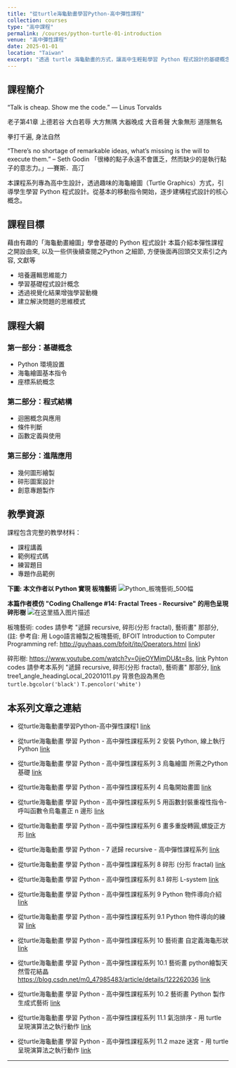 ```yaml
---
title: "從turtle海龜動畫學習Python-高中彈性課程"
collection: courses
type: "高中課程"
permalink: /courses/python-turtle-01-introduction
venue: "高中彈性課程"
date: 2025-01-01
location: "Taiwan"
excerpt: "透過 turtle 海龜動畫的方式，讓高中生輕鬆學習 Python 程式設計的基礎概念。"
---
```


## 課程簡介

“Talk is cheap. Show me the code.”
― Linus Torvalds

老子第41章
上德若谷
大白若辱
大方無隅
大器晚成
大音希聲
大象無形
道隱無名

拳打千遍, 身法自然

“There’s no shortage of remarkable ideas, what’s missing is the will to execute them.” – Seth Godin
「很棒的點子永遠不會匱乏，然而缺少的是執行點子的意志力。」—賽斯．高汀

本課程系列專為高中生設計，透過趣味的海龜繪圖（Turtle Graphics）方式，引導學生學習 Python 程式設計。從基本的移動指令開始，逐步建構程式設計的核心概念。

## 課程目標

藉由有趣的「海龜動畫繪圖」學會基礎的 Python 程式設計
本篇介紹本彈性課程之開設由來, 以及一些供後續查閱之Python 之細節, 方便後面再回頭交叉索引之內容, 文獻等

- 培養邏輯思維能力
- 學習基礎程式設計概念
- 透過視覺化結果增強學習動機
- 建立解決問題的思維模式

## 課程大綱

### 第一部分：基礎概念
- Python 環境設置
- 海龜繪圖基本指令
- 座標系統概念

### 第二部分：程式結構
- 迴圈概念與應用
- 條件判斷
- 函數定義與使用

### 第三部分：進階應用
- 幾何圖形繪製
- 碎形圖案設計
- 創意專題製作

## 教學資源

課程包含完整的教學材料：
- 課程講義
- 範例程式碼
- 練習題目
- 專題作品範例

**下圖: 本文作者以 Python 實現 板塊藝術**
![Python_板塊藝術_500幅](https://img-blog.csdnimg.cn/20200920212946508.jpg?x-oss-process=image/watermark,type_ZmFuZ3poZW5naGVpdGk,shadow_10,text_aHR0cHM6Ly9ibG9nLmNzZG4ubmV0L20wXzQ3OTg1NDgz,size_16,color_FFFFFF,t_70#pic_center)

**本篇作者模仿 "Coding Challenge #14: Fractal Trees - Recursive" 的用色呈現碎形樹**
![在这里插入图片描述](https://img-blog.csdnimg.cn/20201107201127667.jpg?x-oss-process=image/watermark,type_ZmFuZ3poZW5naGVpdGk,shadow_10,text_aHR0cHM6Ly9ibG9nLmNzZG4ubmV0L20wXzQ3OTg1NDgz,size_16,color_FFFFFF,t_70#pic_center)

板塊藝術: codes 請參考 "遞歸 recursive, 碎形(分形 fractal), 藝術畫" 那部分,
(註: 參考自: 用 Logo語言繪製之板塊藝術,  BFOIT
  Introduction to Computer Programming
  ref: http://guyhaas.com/bfoit/itp/Operators.html
  [link](http://guyhaas.com/bfoit/itp/Operators.html))


碎形樹: https://www.youtube.com/watch?v=0jjeOYMjmDU&t=8s, [link](https://www.youtube.com/watch?v=0jjeOYMjmDU&t=8s)
Pyhton codes 請參考本系列 "遞歸 recursive, 碎形(分形 fractal), 藝術畫" 那部分,
[link](https://blog.csdn.net/m0_47985483/article/details/110649281)
tree1_angle_headingLocal_20201011.py
背景色設為黑色
`turtle.bgcolor('black')`
`T.pencolor('white')`

## 本系列文章之連結
- 從turtle海龜動畫學習Python-高中彈性課程1 [link](https://blog.csdn.net/m0_47985483/article/details/107502070?spm=1001.2014.3001.5502)
- 從turtle海龜動畫 學習 Python - 高中彈性課程系列 2 安裝 Python, 線上執行 Python [link](https://blog.csdn.net/m0_47985483/article/details/109522800?spm=1001.2014.3001.5502)
- 從turtle海龜動畫 學習 Python - 高中彈性課程系列 3 烏龜繪圖 所需之Python基礎 [link](https://blog.csdn.net/m0_47985483/article/details/109522858?spm=1001.2014.3001.5502)
- 從turtle海龜動畫 學習 Python - 高中彈性課程系列 4 烏龜開始畫圖 [link](https://blog.csdn.net/m0_47985483/article/details/109522926?spm=1001.2014.3001.5502)
- 從turtle海龜動畫 學習 Python - 高中彈性課程系列 5 用函數封裝重複性指令-呼叫函數令烏龜畫正 n 邊形 [link](https://blog.csdn.net/m0_47985483/article/details/109522982?spm=1001.2014.3001.5502)
- 從turtle海龜動畫 學習 Python - 高中彈性課程系列 6 畫多重旋轉圓,螺旋正方形 [link](https://blog.csdn.net/m0_47985483/article/details/109523033?spm=1001.2014.3001.5502)
- 從turtle海龜動畫 學習 Python - 7 遞歸 recursive - 高中彈性課程系列 [link](https://blog.csdn.net/m0_47985483/article/details/109529759?spm=1001.2014.3001.5502)
- 從turtle海龜動畫 學習 Python - 高中彈性課程系列 8 碎形 (分形 fractal) [link](https://blog.csdn.net/m0_47985483/article/details/110649281?spm=1001.2014.3001.5502)
- 從turtle海龜動畫 學習 Python - 高中彈性課程系列 8.1 碎形 L-system [link](https://blog.csdn.net/m0_47985483/article/details/117931956?spm=1001.2014.3001.5502)
- 從turtle海龜動畫 學習 Python - 高中彈性課程系列 9 Python 物件導向介紹 [link](https://blog.csdn.net/m0_47985483/article/details/110688222?spm=1001.2014.3001.5502)
- 從turtle海龜動畫 學習 Python - 高中彈性課程系列 9.1 Python 物件導向的練習 [link](https://blog.csdn.net/m0_47985483/article/details/119729966)
- 從turtle海龜動畫 學習 Python - 高中彈性課程系列 10 藝術畫 自定義海龜形狀 [link](https://blog.csdn.net/m0_47985483/article/details/110649238?spm=1001.2014.3001.5502)

- 從turtle海龜動畫 學習 Python - 高中彈性課程系列 10.1  藝術畫 python繪製天然雪花結晶 https://blog.csdn.net/m0_47985483/article/details/122262036 [link](https://blog.csdn.net/m0_47985483/article/details/122262036)

- 從turtle海龜動畫 學習 Python - 高中彈性課程系列 10.2  藝術畫 Python 製作生成式藝術 [link](https://blog.csdn.net/m0_47985483/article/details/126163337?csdn_share_tail=%7B%22type%22%3A%22blog%22%2C%22rType%22%3A%22article%22%2C%22rId%22%3A%22126163337%22%2C%22source%22%3A%22m0_47985483%22%7D&ctrtid=dKem0)

- 從turtle海龜動畫 學習 Python - 高中彈性課程系列 11.1 氣泡排序 - 用 turtle 呈現演算法之執行動作 [link](https://blog.csdn.net/m0_47985483/article/details/115699161?spm=1001.2014.3001.5502)
- 從turtle海龜動畫 學習 Python - 高中彈性課程系列 11.2 maze 迷宮 - 用 turtle 呈現演算法之執行動作 [link](https://blog.csdn.net/m0_47985483/article/details/111172062?spm=1001.2014.3001.5502)

---
